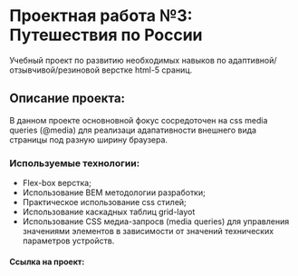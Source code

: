 # Проектная работа №3: Путешествия по России

Учебный проект по развитию необходимых навыков по адаптивной/отзывчивой/резиновой верстке html-5 сраниц.

## Описание проекта:

В данном проекте основновной фокус сосредоточен на css media queries (@media) для реализаци адапативности внешнего вида страницы под разную ширину браузера.

### Используемые технологии:

- Flex-box верстка;
- Использование BEM методологии разработки;
- Практическое использование css стилей;
- Использование каскадных таблиц grid-layot
- Использование CSS медиа-запросв (media queries) для управления значениями элементов 
в зависимости от значений технических параметров устройств.

#### Ссылка на проект:

[Ссылка]: https://lostfreez.github.io/russian-travel-bootcamp/ "Проектная работа №3"